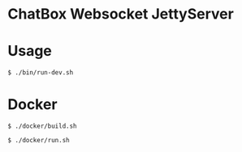 # ChatBox Websocket JettyServer

# Usage
  `$ ./bin/run-dev.sh`
  
# Docker
  `$ ./docker/build.sh`
  
  `$ ./docker/run.sh`
